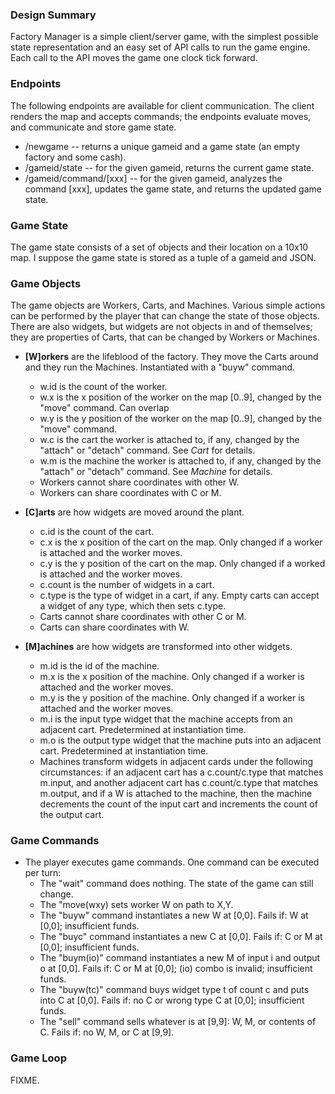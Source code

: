 ### Design Summary

Factory Manager is a simple client/server game, with the simplest possible state representation and an easy set of API calls to run the game engine. Each call to the API moves the game one clock tick forward. 

### Endpoints
The following endpoints are available for client communication. The client renders the map and accepts commands; the endpoints evaluate moves, and communicate and store game state.
* /newgame -- returns a unique gameid and a game state (an empty factory and some cash).
* /gameid/state -- for the given gameid, returns the current game state.
* /gameid/command/[xxx] -- for the given gameid, analyzes the command [xxx], updates the game state, and returns the updated game state.

### Game State
The game state consists of a set of objects and their location on a 10x10 map. I suppose the game state is stored as a tuple of a gameid and JSON. 

### Game Objects
The game objects are Workers, Carts, and Machines. Various simple actions can be performed by the player that can change the state of those objects. 
There are also widgets, but widgets are not objects in and of themselves; they are properties of Carts, that can be changed by Workers or Machines.

* __[W]orkers__ are the lifeblood of the factory. They move the Carts around and they run the Machines. Instantiated with a "buyw" command.
    * w.id is the count of the worker.
    * w.x is the x position of the worker on the map [0..9], changed by the "move" command. Can overlap 
    * w.y is the y position of the worker on the map [0..9], changed by the "move" command.
    * w.c is the cart the worker is attached to, if any, changed by the "attach" or "detach" command. See *Cart* for details.
    * w.m is the machine the worker is attached to, if any, changed by the "attach" or "detach" command. See *Machine* for details.
    * Workers cannot share coordinates with other W.
    * Workers can share coordinates with C or M.
    
* __[C]arts__ are how widgets are moved around the plant. 
    - c.id is the count of the cart.
    - c.x is the x position of the cart on the map. Only changed if a worker is attached and the worker moves.
    - c.y is the y position of the cart on the map. Only changed if a worked is attached and the worker moves.
    - c.count is the number of widgets in a cart. 
    - c.type is the type of widget in a cart, if any. Empty carts can accept a widget of any type, which then sets c.type.
    - Carts cannot share coordinates with other C or M.
    - Carts can share coordinates with W.
    
* __[M]achines__ are how widgets are transformed into other widgets.
    - m.id is the id of the machine.
    - m.x is the x position of the machine. Only changed if a worker is attached and the worker moves.
    - m.y is the y position of the machine. Only changed if a worker is attached and the worker moves.
    - m.i is the input type widget that the machine accepts from an adjacent cart. Predetermined at instantiation time.
    - m.o is the output type widget that the machine puts into an adjacent cart. Predetermined at instantiation time.
    - Machines transform widgets in adjacent cards under the following circumstances: if an adjacent cart has a c.count/c.type that matches m.input, and another adjacent cart has c.count/c.type that matches m.output, and if a W is attached to the machine, then the machine decrements the count of the input cart and increments the count of the output cart.  
    
### Game Commands
- The player executes game commands. One command can be executed per turn:
    - The "wait" command does nothing. The state of the game can still change.
    - The "move(wxy) sets worker W on path to X,Y. 
    - The "buyw" command instantiates a new W at [0,0]. Fails if: W at [0,0]; insufficient funds.
    - The "buyc" command instantiates a new C at [0,0]. Fails if: C or M at [0,0]; insufficient funds.
    - The "buym(io)" command instantiates a new M of input i and output o at [0,0]. Fails if: C or M at [0,0]; (io) combo is invalid; insufficient funds.
    - The "buyw(tc)" command buys widget type t of count c and puts into C at [0,0]. Fails if: no C or wrong type C at [0,0]; insufficient funds.
    - The "sell" command sells whatever is at [9,9]: W, M, or contents of C. Fails if: no W, M, or C at [9,9].

### Game Loop
FIXME.
